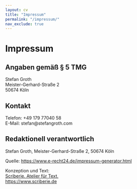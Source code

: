 ```yaml
---
layout: cv
title: "Impressum"
permalink: "/impressum/"
nav_exclude: true
---
```


<h1>Impressum</h1>

<h2>Angaben gem&auml;&szlig; &sect; 5 TMG</h2>
<p>Stefan Groth<br />
Meister-Gerhard-Stra&szlig;e 2<br />
50674 K&ouml;ln</p>

<h2>Kontakt</h2>
<p>Telefon: +49 179 77040 58<br />
E-Mail: stefan@stefangroth.com</p>

<h2>Redaktionell verantwortlich</h2>
<p>Stefan Groth, Meister-Gerhard-Stra&szlig;e 2, 50674 K&ouml;ln</p>

<p>Quelle: <a href="https://www.e-recht24.de/impressum-generator.html">https://www.e-recht24.de/impressum-generator.html</a></p>

<p>Konzeption und Text:<br /><a href="https://www.scriberie.de">Scriberie. Atelier für Text.<br />https://www.scriberie.de</a></p>